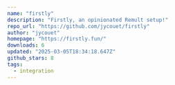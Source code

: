```yaml
---
name: "firstly"
description: "Firstly, an opinionated Remult setup!"
repo_url: "https://github.com/jycouet/firstly"
author: "jycouet"
homepage: "https://firstly.fun/"
downloads: 6
updated: "2025-03-05T18:34:18.647Z"
github_stars: 8
tags: 
  - integration
---
```

